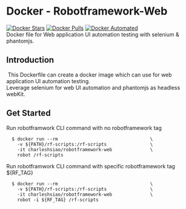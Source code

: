 # Docker - Robotframework-Web
[![Docker Stars](https://img.shields.io/docker/stars/charleshsiao/docker-robotframework-web.svg)](https://hub.docker.com/r/charleshsiao/docker-robotframework-web/)
[![Docker Pulls](https://img.shields.io/docker/pulls/charleshsiao/docker-robotframework-web.svg)](https://hub.docker.com/r/charleshsiao/docker-robotframework-web/)
[![Docker Automated](https://img.shields.io/docker/automated/charleshsiao/docker-robotframework-web.svg)](https://hub.docker.com/r/charleshsiao/docker-robotframework-web/) <br>
  Docker file for Web application UI automation testing with selenium & phantomjs. 

## Introduction
  This Dockerfile can create a docker image which can use for web application UI automation testing.<br>
  Leverage selenium for web UI automation and phantomjs as headless webKit.

## Get Started

Run robotframwork CLI command with no robotframework tag

      $ docker run --rm                                  \
        -v ${PATH}/rf-scripts:/rf-scripts                \
        -it charleshsiao/robotframework-web              \
        robot /rf-scripts

Run robotframwork CLI command with specific robotframework tag ${RF_TAG}

      $ docker run --rm                                  \
        -v ${PATH}/rf-scripts:/rf-scripts                \
        -it charleshsiao/robotframework-web              \
        robot -i ${RF_TAG} /rf-scripts

